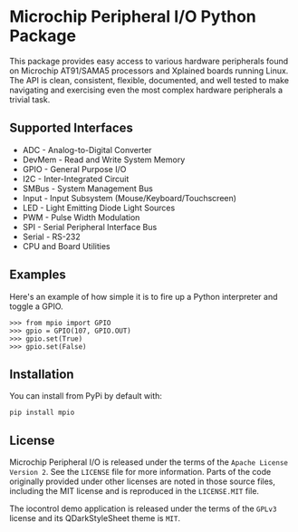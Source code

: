 # Microchip Peripheral I/O Python Package

This package provides easy access to various hardware peripherals found on
Microchip AT91/SAMA5 processors and Xplained boards running Linux.  The API is
clean, consistent, flexible, documented, and well tested to make navigating and
exercising even the most complex hardware peripherals a trivial task.


## Supported Interfaces

* ADC - Analog-to-Digital Converter
* DevMem - Read and Write System Memory
* GPIO - General Purpose I/O
* I2C - Inter-Integrated Circuit
* SMBus - System Management Bus
* Input - Input Subsystem (Mouse/Keyboard/Touchscreen)
* LED - Light Emitting Diode Light Sources
* PWM - Pulse Width Modulation
* SPI - Serial Peripheral Interface Bus
* Serial - RS-232
* CPU and Board Utilities


## Examples

Here's an example of how simple it is to fire up a Python interpreter and toggle
a GPIO.

    >>> from mpio import GPIO
    >>> gpio = GPIO(107, GPIO.OUT)
    >>> gpio.set(True)
    >>> gpio.set(False)


## Installation

You can install from PyPi by default with:

    pip install mpio

## License

Microchip Peripheral I/O is released under the terms of the `Apache License
Version 2`. See the `LICENSE` file for more information.  Parts of the code
originally provided under other licenses are noted in those source files,
including the MIT license and is reproduced in the `LICENSE.MIT` file.

The iocontrol demo application is released under the terms of the `GPLv3`
license and its QDarkStyleSheet theme is `MIT`.
